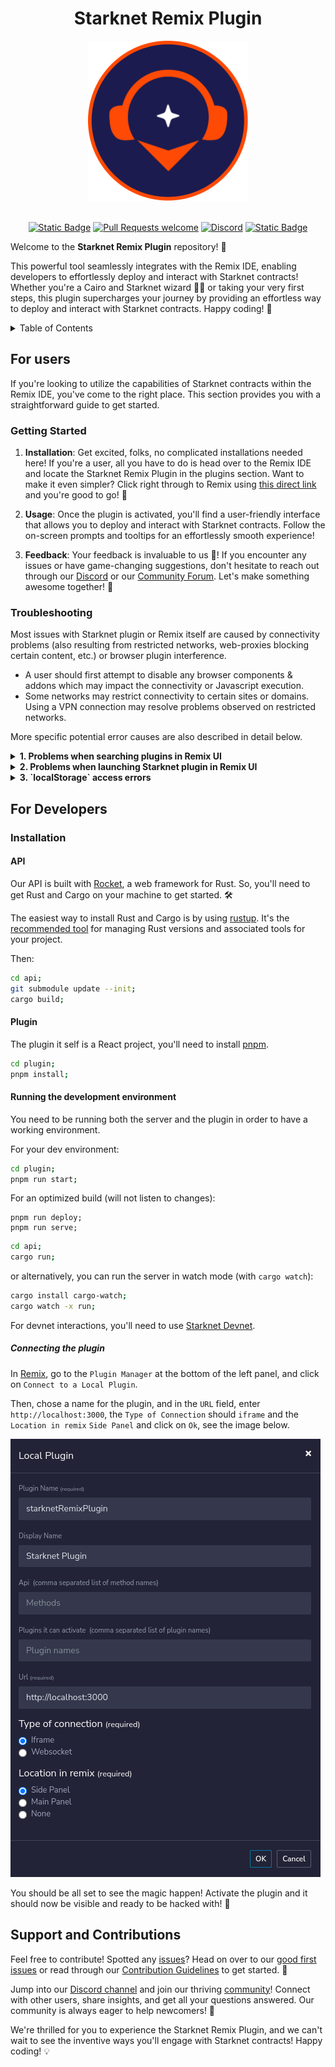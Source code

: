 <div align="center">
 <h1> Starknet Remix Plugin </h1>
</div>


<!-- markdownlint-disable -->
<div align="center">
  <img src="docs/images/Starknet Remix Plugin Logo.svg" height="256">
</div>
<br />
<!-- markdownlint-restore -->

<div align="center">

[![Static Badge](https://img.shields.io/badge/Try_it_out!-2f6df2)](https://remix.ethereum.org/#activate=Starknet)
[![Pull Requests welcome](https://img.shields.io/badge/PRs-welcome-ff69b4.svg?style=flat-square)](https://github.com/NethermindEth/Starknet-remix-plugin/issues)
[![Discord](https://img.shields.io/discord/629004402170134531?label=Discord)](https://discord.com/invite/PaCMRFdvWT)
[![Static Badge](https://img.shields.io/badge/Telegram-2AABEE)](https://t.me/StarknetRemixPlugin)

</div>

Welcome to the **Starknet Remix Plugin** repository! 🎉 

This powerful tool seamlessly integrates with the Remix IDE, enabling developers to effortlessly deploy and interact with Starknet contracts! Whether you're a Cairo and Starknet wizard 🧙‍♂️ or taking your very first steps, this plugin supercharges your journey by providing an effortless way to deploy and interact with Starknet contracts. Happy coding! 🚀

<details> 
<summary>Table of Contents</summary>

- [Starknet Remix Plugin](#Starknet-remix-plugin)
  - [For Users](#for-users)
    - [Getting Started](#getting-started)
      - Installation
      - Usage
      - Feedback
  - [For Developers](#for-developers)
    - [Installation](#installation)
      - [API](#api)
      - [Plugin](#plugin)
    - [Running the Development Environment](#running-the-development-environment)
      - [Connecting the Plugin](#connecting-the-plugin)
  - [Support and Contributions](#support-and-contributions)

</details>

## For users

If you're looking to utilize the capabilities of Starknet contracts within the Remix IDE, you've come to the right place. This section provides you with a straightforward guide to get started.

### Getting Started

1. **Installation**: Get excited, folks, no complicated installations needed here! If you're a user, all you have to do is head over to the Remix IDE and locate the Starknet Remix Plugin in the plugins section. Want to make it even simpler? Click right through to Remix using [this direct link](https://remix.ethereum.org/#activate=Starknet) and you're good to go! 🎉

2. **Usage**: Once the plugin is activated, you'll find a user-friendly interface that allows you to deploy and interact with Starknet contracts. Follow the on-screen prompts and tooltips for an effortlessly smooth experience!

3. **Feedback**: Your feedback is invaluable to us 🌟! If you encounter any issues or have game-changing suggestions, don't hesitate to reach out through our [Discord](https://discord.com/invite/PaCMRFdvWT) or our [Community Forum](https://community.nethermind.io/). Let's make something awesome together! 🤝

### Troubleshooting

Most issues with Starknet plugin or Remix itself are caused by connectivity problems (also resulting from restricted networks, web-proxies blocking certain content, etc.) or browser plugin interference. 
- A user should first attempt to disable any browser components & addons which may impact the connectivity or Javascript execution. 
- Some networks may restrict connectivity to certain sites or domains. Using a VPN connection may resolve problems observed on restricted networks.

More specific potential error causes are also described in detail below. 

<details>
<summary><strong>1. Problems when searching plugins in Remix UI</strong></summary>  
<br/>
Searching for online plugins in Remix IDE may return blank or otherwise incorrect content, such as on screenshot below:

![Plugin search not working](docs/images/plugin-search-error.png)
Ensure that the following URL is accessible from a web browser, and that a JSON metadata code is returned -  
https://raw.githubusercontent.com/ethereum/remix-plugins-directory/master/build/metadata.json :

![Correct plugin metadata](docs/images/plugin-metadata-connectivity.png)

</details>

<details>
<summary><strong>2. Problems when launching Starknet plugin in Remix UI</strong></summary> 
<br/>  
Starknet plugin launch issues may be caused by connectivity errors or plugin components being unavailable. This can be tested from web browser, as indicated below:

- https://cairo-remix.nethermind.io should respond with blank page (advanced: viewing page source will reveal a React component entry HTML markup) - no errors should be reported by the browser
- https://cairo-remix-api.nethermind.io/health should respond with `OK`
- https://starknet-remix-devnet.nethermind.io/predeployed_accounts should respond with JSON text describing predeployed Starknet accounts
</details>

<details>
<summary><strong>3. `localStorage` access errors</strong></summary>  
<br/>
The following error indicates that the browser is blocking access to `localStorage` element of the webpage:

![localStorage access error](docs/images/plugin-localStorage-error.png)
Possible causes:
  
   - Chrome is launched in incognito mode
   - Chrome setting "Block third-party cookies" is activated (see [chrome://settings/cookies](chrome://settings/cookies)):
![Chrome cookies settings](docs/images/plugin-chrome-cookies-settings.png)
Note: even with "Block third-party cookies" activate, exceptions can be added to a whitelist - the whitelist must include:
     - https://remix.ethereum.org
     - https://cairo-remix-test.nethermind.io
   - ...also see this [link](https://stackoverflow.com/questions/30481516/iframe-in-chrome-error-failed-to-read-localstorage-from-window-access-deni) for potential hints.
</details>

## For Developers

### Installation

#### API

Our API is built with [Rocket](https://rocket.rs/), a web framework for Rust. So, you'll need to get Rust and Cargo on your machine to get started. 🛠️

The easiest way to install Rust and Cargo is by using [rustup](https://rustup.rs/). It's the [recommended tool](https://www.rust-lang.org/tools/install) for managing Rust versions and associated tools for your project.

Then:

```bash
cd api;
git submodule update --init;
cargo build;
```

#### Plugin

The plugin it self is a React project, you'll need to install [pnpm](https://pnpm.io/installation#using-npm).

```bash
cd plugin;
pnpm install;
```

#### Running the development environment

You need to be running both the server and the plugin in order to have a working environment.

For your dev environment:
```bash
cd plugin;
pnpm run start;
```

For an optimized build (will not listen to changes):
```
pnpm run deploy;
pnpm run serve;
```

```bash
cd api;
cargo run;
```

or alternatively, you can run the server in watch mode (with `cargo watch`):

```bash
cargo install cargo-watch;
cargo watch -x run;
```

For devnet interactions, you'll need to use [Starknet Devnet](https://github.com/Shard-Labs/Starknet-devnet).

##### Connecting the plugin

In [Remix](http://remix-alpha.ethereum.org/), go to the `Plugin Manager` at the bottom of the left panel, and click on `Connect to a Local Plugin`.

Then, chose a name for the plugin, and in the `URL` field, enter `http://localhost:3000`, the `Type of Connection` should `iframe` and the `Location in remix` `Side Panel` and click on `Ok`, see the image below.

![Plugin Manager](./docs/images/plugin-import.png)

You should be all set to see the magic happen! Activate the plugin and it should now be visible and ready to be hacked with! 🚀

## Support and Contributions

Feel free to contribute! Spotted any [issues](https://github.com/NethermindEth/Starknet-remix-plugin/issues)? Head on over to our [good first issues](https://github.com/NethermindEth/Starknet-remix-plugin/issues?q=is%3Aissue+is%3Aopen+label%3A%22good+first+issue%22) or read through our [Contribution Guidelines](/docs/CONTRIBUTING.md) to get started. 📝

Jump into our [Discord channel](https://discord.com/invite/PaCMRFdvWT) and join our thriving [community](https://community.nethermind.io/)! Connect with other users, share insights, and get all your questions answered. Our community is always eager to help newcomers! 🤝

We're thrilled for you to experience the Starknet Remix Plugin, and we can't wait to see the inventive ways you'll engage with Starknet contracts! Happy coding! 💡

